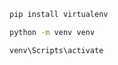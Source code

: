 ```bash
pip install virtualenv
```
```bash
python -m venv venv
```
```bash
venv\Scripts\activate
```

